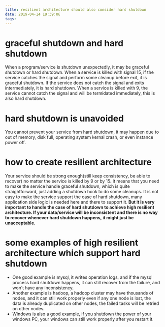 ```yaml
---
title: resilient architecture should also consider hard shutdown
date: 2019-04-14 19:39:06
tags:
---
```


# graceful shutdown and hard shutdown
When a program/service is shutdown unexpectedly, it may be graceful shutdown or hard shutdown.
When a service is killed with signal 15, if the service catches the signal and perform some cleanup before exit, it is graceful shutdown. If the service does not catch the signal and exits intermediately, it is hard shutdown.
When a service is killed with 9, the service cannot catch the signal and will be termidated immediately, this is also hard shutdown.

# hard shutdown is unavoided
You cannot prevent your service from hard shutdown, it may happen due to out of memory, disk full, operating system kernal crash, or even instance power off.
 
# how to create resilient architecture
Your service should be strong enough(still keep consistency, be able to recover) no matter the service is killed by 9 or by 15.
It means that you need to make the service handle graceful shutdown, which is quite straightforward, just adding a shutdown hook to do some cleanups.
It is not easy to make the service support the case of hard shutdown, many application side logic is needed here and there to support it.
**But it is very important to handle the case of hard shutdown to achieve high resilient architecture. If your data/service will be inconsistent and there is no way to recover whenever hard shutdown happens, it might just be unacceptable.**

# some examples of high resilient architecture which support hard shutdown
- One good example is mysql, it writes operation logs, and if the mysql process hard shutdown happens, it can still recover from the failure, and won't have any inconsistency.
- Another example is hadoop, a hadoop cluster may have thousands of nodes, and it can still work properly even if any one node is lost, the data is already duplicated on other nodes, the failed tasks will be retried on other nodes.
- Windows is also a good example, if you shutdown the power of your windows PC, your windows can still work properly after you restart it.

